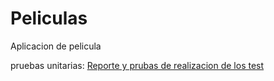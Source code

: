 # Peliculas
Aplicacion de pelicula 

pruebas unitarias:
[Reporte y prubas de realizacion de los test](https://itlaedudo-my.sharepoint.com/:f:/g/personal/20212239_itla_edu_do/EnP3AXMeAC9As8TN4rTi8f0BfMlr58eBAVcFS-8eVQuKIw?e=5JxO5Q)  

